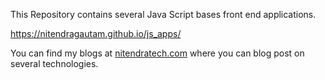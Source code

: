 This Repository contains several Java Script bases front end applications.


https://nitendragautam.github.io/js_apps/


You can find my blogs at [nitendratech.com](https://www.nitendratech.com) where you can blog post on several technologies.

